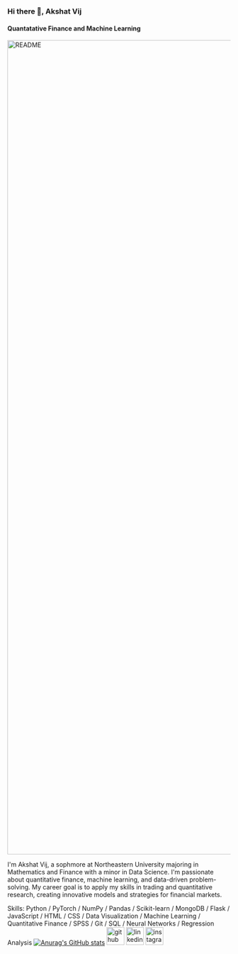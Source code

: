 ### Hi there 👋, Akshat Vij 
#### Quantatative Finance and Machine Learning 
<img width="1834" alt="README" src="https://github.com/user-attachments/assets/dad3e327-26b9-4ff3-8b33-74ac4b1e40a7">

I'm Akshat Vij, a sophmore at Northeastern University majoring in Mathematics and Finance with a minor in Data Science. I'm passionate about quantitative finance, machine learning, and data-driven problem-solving. My career goal is to apply my skills in trading and quantitative research, creating innovative models and strategies for financial markets.

Skills: Python / PyTorch / NumPy / Pandas / Scikit-learn / MongoDB / Flask / JavaScript / HTML / CSS / Data Visualization / Machine Learning / Quantitative Finance / SPSS / Git / SQL / Neural Networks / Regression Analysis
[![Anurag's GitHub stats](https://github-readme-stats.vercel.app/api?username=vij-akshat)](https://github.com/anuraghazra/github-readme-stats)
[<img src='https://cdn.jsdelivr.net/npm/simple-icons@3.0.1/icons/github.svg' alt='github' height='40'>](https://github.com/vij-akshat)  [<img src='https://cdn.jsdelivr.net/npm/simple-icons@3.0.1/icons/linkedin.svg' alt='linkedin' height='40'>](https://www.linkedin.com/in/akshat-vij/)  [<img src='https://cdn.jsdelivr.net/npm/simple-icons@3.0.1/icons/instagram.svg' alt='instagram' height='40'>](https://www.instagram.com/vij.akshat/)  
